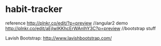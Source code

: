 # habit-tracker

reference http://plnkr.co/edit/?p=preview //angular2 demo
http://plnkr.co/edit/aEjlwIKKhcErWAnIhY3C?p=preview //bootstrap stuff

Lavish Bootstrap: http://www.lavishbootstrap.com/
